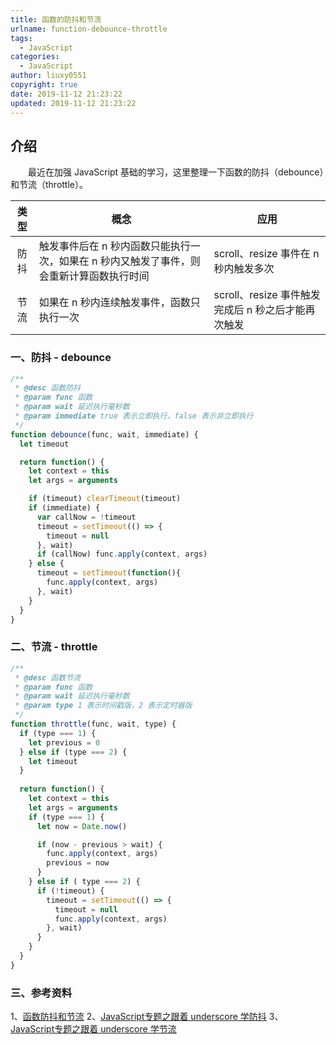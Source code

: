 ```yaml
---
title: 函数的防抖和节流
urlname: function-debounce-throttle
tags:
  - JavaScript
categories:
  - JavaScript
author: liuxy0551
copyright: true
date: 2019-11-12 21:23:22
updated: 2019-11-12 21:23:22
---
```


## 介绍

　　最近在加强 JavaScript 基础的学习，这里整理一下函数的防抖（debounce）和节流（throttle）。
<!--more-->

| 类型 | 概念 | 应用 |
| :---: | --- | --- |
| 防抖 | 触发事件后在 n 秒内函数只能执行一次，如果在 n 秒内又触发了事件，则会重新计算函数执行时间 | scroll、resize 事件在 n 秒内触发多次 |
| 节流 | 如果在 n 秒内连续触发事件，函数只执行一次 | scroll、resize 事件触发完成后 n 秒之后才能再次触发 |


### 一、防抖 - debounce
``` javascript
/**
 * @desc 函数防抖
 * @param func 函数
 * @param wait 延迟执行毫秒数
 * @param immediate true 表示立即执行，false 表示非立即执行
 */
function debounce(func, wait, immediate) {
  let timeout

  return function() {
    let context = this
    let args = arguments

    if (timeout) clearTimeout(timeout)
    if (immediate) {
      var callNow = !timeout
      timeout = setTimeout(() => {
        timeout = null
      }, wait)
      if (callNow) func.apply(context, args)
    } else {
      timeout = setTimeout(function(){
        func.apply(context, args)
      }, wait)
    }
  }
}
```


### 二、节流 - throttle
``` javascript
/**
 * @desc 函数节流
 * @param func 函数
 * @param wait 延迟执行毫秒数
 * @param type 1 表示时间戳版，2 表示定时器版
 */
function throttle(func, wait, type) {
  if (type === 1) {
    let previous = 0
  } else if (type === 2) {
    let timeout
  }
  
  return function() {
    let context = this
    let args = arguments
    if (type === 1) {
      let now = Date.now()

      if (now - previous > wait) {
        func.apply(context, args)
        previous = now
      }
    } else if ( type === 2) {
      if (!timeout) {
        timeout = setTimeout(() => {
          timeout = null
          func.apply(context, args)
        }, wait)
      }
    }
  }
}
```


### 三、参考资料

1、[函数防抖和节流](https://www.jianshu.com/p/c8b86b09daf0)
2、[JavaScript专题之跟着 underscore 学防抖](https://github.com/mqyqingfeng/Blog/issues/22)
3、[JavaScript专题之跟着 underscore 学节流](https://github.com/mqyqingfeng/Blog/issues/26)

